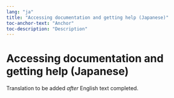 ```yaml
---
lang: "ja"
title: "Accessing documentation and getting help (Japanese)"
toc-anchor-text: "Anchor"
toc-description: "Description"
---
```


# Accessing documentation and getting help (Japanese)

Translation to be added _after_ English text completed.
